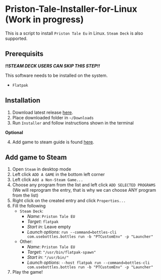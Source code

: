 # Priston-Tale-Installer-for-Linux (Work in progress)
This is a script to install `Priston Tale Eu` in Linux. `Steam Deck` is also supported.

## Prerequisits
***!!STEAM DECK USERS CAN SKIP THIS STEP!!***

This software needs to be installed on the system.
* `Flatpak`

## Installation

1. Download latest release [here](https://temp.com).
2. Place downloaded folder in `~/Downloads`
3. Run `Installer` and follow instructions shown in the terminal

**Optional**

4. Add game to steam guide is found [here](#add-game-to-steam).

## Add game to Steam

1. Open `Steam` in desktop mode
2. Left click `ADD A GAME` in the bottom left corner
3. Left click `Add a Non-Steam Game...`
4. Choose any program from the list and left click `ADD SELECTED PROGRAMS` (We will reprogram the entry, that is why we can choose ANY program from the list)
5. Right click on the created entry and click `Properties...`
6. Fill the following
    - `Steam Deck`:
      - *Name*: `Priston Tale EU`
      - *Target*:         `flatpak`
      - *Start in*:       Leave empty
      - *Launch options*: `run --command=bottles-cli com.usebottles.bottles run -b "PTCustomEnv" -p "Launcher"`
     - Other:
       - *Name*:           `Priston Tale EU`
       - *Target*:         `"/usr/bin/flatpak-spawn"`
       - *Start in*:       `"/usr/bin/"`
       - *Launch options*: `--host flatpak run --command=bottles-cli com.usebottles.bottles run -b "PTCustomEnv" -p "Launcher"`
8.  Play the game!

